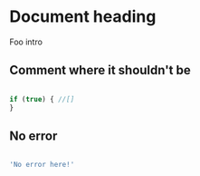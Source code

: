 # Document heading
Foo intro

## Comment where it shouldn't be

```javascript

if (true) { //[]
}

```

## No error

```javascript

'No error here!'

```